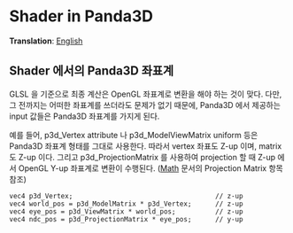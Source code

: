 # Shader in Panda3D
**Translation**: [English](../../rendering/p3d_shader.md)

## Shader 에서의 Panda3D 좌표계
GLSL 을 기준으로 최종 계산은 OpenGL 좌표계로 변환을 해야 하는 것이 맞다.
다만, 그 전까지는 어떠한 좌표계를 쓰더라도 문제가 없기 때문에,
Panda3D 에서 제공하는 input 값들은 Panda3D 좌표계를 가지게 된다.

예를 들어, p3d_Vertex attribute 나 p3d_ModelViewMatrix uniform 등은 Panda3D 좌표계 형태를 그대로 사용한다.
따라서 vertex 좌표도 Z-up 이며, matrix 도 Z-up 이다.
그리고 p3d_ProjectionMatrix 를 사용하여 projection 할 때 Z-up 에서 OpenGL Y-up 좌표계로 변환이 수행된다.
([Math](math.md) 문서의 Projection Matrix 항목 참조)

```
vec4 p3d_Vertex;                                    // z-up
vec4 world_pos = p3d_ModelMatrix * p3d_Vertex;      // z-up
vec4 eye_pos = p3d_ViewMatrix * world_pos;          // z-up
vec4 ndc_pos = p3d_ProjectionMatrix * eye_pos;      // y-up
```
